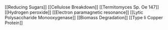 [[Reducing Sugars]]
[[Cellulose Breakdown]]
[[Termitomyces Sp. Oe 147]]
[[Hydrogen peroxide]]
[[Electron paramagnetic resonance]]
[[Lytic Polysaccharide Monooxygenase]]
[[Biomass Degradation]]
[[Type Ii Copper Protein]]

